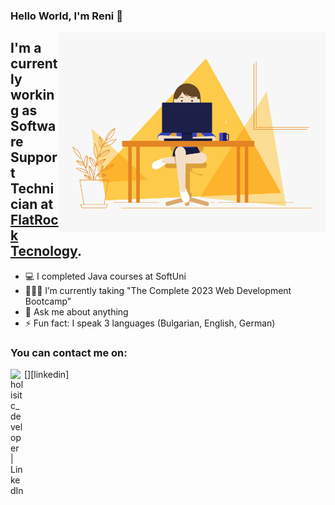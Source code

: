 ### Hello World, I'm Reni 👋
<img align="right" alt="GIF" src="https://raw.githubusercontent.com/Nikolova9810/Nikolova9810/main/hello.gif" height="320" style="max-width: 100%; display: inline-block;" data-target="animated-image.originalImage" />


## I'm a currently working as Software Support Technician at <a href="https://flatrocktech.com/">FlatRock Tecnology</a>.


- 💻 I completed Java courses at SoftUni
- 👩🏻‍🎓 I’m currently taking "The Complete 2023 Web Development Bootcamp" 
- 💬 Ask me about anything
- ⚡ Fun fact: I speak 3 languages (Bulgarian, English, German)

### You can contact me on:
[<img align="left" alt="holisitc_developer | LinkedIn" width="22px" src="https://cdn.jsdelivr.net/npm/simple-icons@v3/icons/linkedin.svg" />][linkedin]

